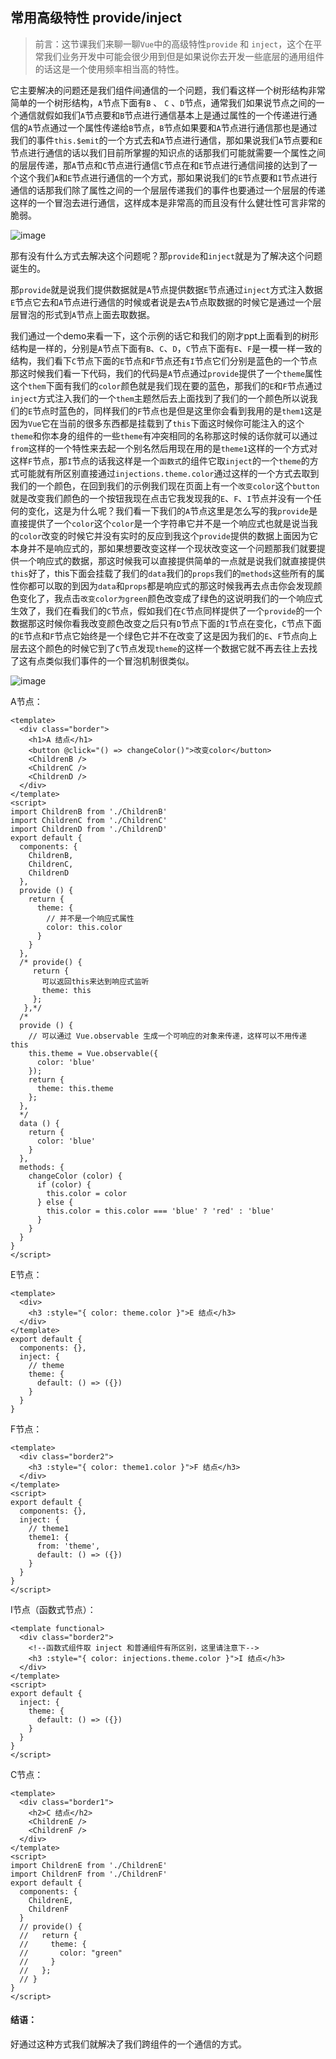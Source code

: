 ## 常用高级特性 provide/inject

> 前言：这节课我们来聊一聊`Vue`中的高级特性`provide` 和 `inject`，这个在平常我们业务开发中可能会很少用到但是如果说你去开发一些底层的通用组件的话这是一个使用频率相当高的特性。

它主要解决的问题还是我们组件间通信的一个问题，我们看这样一个树形结构非常简单的一个树形结构，`A`节点下面有`B` 、 `C` 、`D`节点，通常我们如果说节点之间的一个通信就假如我们`A`节点要和`B`节点进行通信基本上是通过属性的一个传递进行通信的`A`节点通过一个属性传递给`B`节点，`B`节点如果要和`A`节点进行通信那也是通过我们的事件`this.$emit`的一个方式去和`A`节点进行通信，那如果说我们`A`节点要和`E`节点进行通信的话以我们目前所掌握的知识点的话那我们可能就需要一个属性之间的层层传递，那`A`节点和`C`节点进行通信`C`节点在和`E`节点进行通信间接的达到了一个这个我们`A`和`E`节点进行通信的一个方式，那如果说我们的`E`节点要和`I`节点进行通信的话那我们除了属性之间的一个层层传递我们的事件也要通过一个层层的传递这样的一个冒泡去进行通信，这样成本是非常高的而且没有什么健壮性可言非常的脆弱。

![image](./1.jpg)

那有没有什么方式去解决这个问题呢？那`provide`和`inject`就是为了解决这个问题诞生的。

那`provide`就是说我们提供数据就是`A`节点提供数据`E`节点通过`inject`方式注入数据`E`节点它去和`A`节点进行通信的时候或者说是去`A`节点取数据的时候它是通过一个层层冒泡的形式到`A`节点上面去取数据。

我们通过一个demo来看一下，这个示例的话它和我们的刚才ppt上面看到的树形结构是一样的，分别是`A`节点下面有`B`、`C`、`D`，`C`节点下面有`E`、`F`是一模一样一致的结构，我们看下`C`节点下面的`E`节点和`F`节点还有`I`节点它们分别是蓝色的一个节点那这时候我们看一下代码，我们的代码是`A`节点通过`provide`提供了一个`theme`属性这个`them`下面有我们的`color`颜色就是我们现在要的蓝色，那我们的`E`和`F`节点通过`inject`方式注入我们的一个`them`主题然后去上面找到了我们的一个颜色所以说我们的`E`节点时蓝色的，同样我们的`F`节点也是但是这里你会看到我用的是`them1`这是因为`Vue`它在当前的很多东西都是挂载到了`this`下面这时候你可能注入的这个`theme`和你本身的组件的一些`theme`有冲突相同的名称那这时候的话你就可以通过`from`这样的一个特性来去起一个别名然后用现在用的是`theme1`这样的一个方式对这样`F`节点，那`I`节点的话我这样是一个`函数式`的组件它取`inject`的一个`theme`的方式可能就有所区别直接通过`injections.theme.color`通过这样的一个方式去取到我们的一个颜色，在回到我们的示例我们现在页面上有一个`改变color`这个`button`就是改变我们颜色的一个按钮我现在点击它我发现我的`E`、`F`、`I`节点并没有一个任何的变化，这是为什么呢？我们看一下我们的`A`节点这里是怎么写的我`provide`是直接提供了一个`color`这个`color`是一个字符串它并不是一个响应式也就是说当我的`color`改变的时候它并没有实时的反应到我这个`provide`提供的数据上面因为它本身并不是响应式的，那如果想要改变这样一个现状改变这一个问题那我们就要提供一个响应式的数据，那这时候我可以直接提供简单的一点就是说我们就直接提供`this`好了，this下面会挂载了我们的`data`我们的`props`我们的`methods`这些所有的属性你都可以取的到因为`data`和`props`都是响应式的那这时候我再去点击你会发现颜色变化了，我点击`改变color为green`颜色改变成了绿色的这说明我们的一个响应式生效了，我们在看我们的`C`节点，假如我们在`C`节点同样提供了一个`provide`的一个数据那这时候你看我改变颜色改变之后只有`D`节点下面的`I`节点在变化，`C`节点下面的`E`节点和`F`节点它始终是一个绿色它并不在改变了这是因为我们的`E`、`F`节点向上层去这个颜色的时候它到了`C`节点发现`theme`的这样一个数据它就不再去往上去找了这有点类似我们事件的一个冒泡机制很类似。

![image](./2.jpg)

A节点：

```
<template>
  <div class="border">
    <h1>A 结点</h1>
    <button @click="() => changeColor()">改变color</button>
    <ChildrenB />
    <ChildrenC />
    <ChildrenD />
  </div>
</template>
<script>
import ChildrenB from './ChildrenB'
import ChildrenC from './ChildrenC'
import ChildrenD from './ChildrenD'
export default {
  components: {
    ChildrenB,
    ChildrenC,
    ChildrenD
  },
  provide () {
    return {
      theme: {
        // 并不是一个响应式属性
        color: this.color
      }
    }
  },
  /* provide() {
     return {
       可以返回this来达到响应式监听
       theme: this
     };
   },*/
  /*
  provide () {
    // 可以通过 Vue.observable 生成一个可响应的对象来传递，这样可以不用传递 this
    this.theme = Vue.observable({
      color: 'blue'
    });
    return {
      theme: this.theme
    };
  },
  */
  data () {
    return {
      color: 'blue'
    }
  },
  methods: {
    changeColor (color) {
      if (color) {
        this.color = color
      } else {
        this.color = this.color === 'blue' ? 'red' : 'blue'
      }
    }
  }
}
</script>
```


E节点：
```
<template>
  <div>
    <h3 :style="{ color: theme.color }">E 结点</h3>
  </div>
</template>
export default {
  components: {},
  inject: {
    // theme
    theme: {
      default: () => ({})
    }
  }
}
```
F节点：

```
<template>
  <div class="border2">
    <h3 :style="{ color: theme1.color }">F 结点</h3>
  </div>
</template>
<script>
export default {
  components: {},
  inject: {
    // theme1
    theme1: {
      from: 'theme',
      default: () => ({})
    }
  }
}
</script>
```
I节点（函数式节点）：

```
<template functional>
  <div class="border2">
    <!--函数式组件取 inject 和普通组件有所区别，这里请注意下-->
    <h3 :style="{ color: injections.theme.color }">I 结点</h3>
  </div>
</template>
<script>
export default {
  inject: {
    theme: {
      default: () => ({})
    }
  }
}
</script>
```

C节点：

```
<template>
  <div class="border1">
    <h2>C 结点</h2>
    <ChildrenE />
    <ChildrenF />
  </div>
</template>
<script>
import ChildrenE from './ChildrenE'
import ChildrenF from './ChildrenF'
export default {
  components: {
    ChildrenE,
    ChildrenF
  }
  // provide() {
  //   return {
  //     theme: {
  //       color: "green"
  //     }
  //   };
  // }
}
</script>

```

#### 结语：

好通过这种方式我们就解决了我们跨组件的一个通信的方式。
